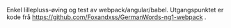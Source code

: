 Enkel lillepluss-øving og test av webpack/angular/babel. Utgangspunktet er kode frå https://github.com/Foxandxss/GermanWords-ng1-webpack .